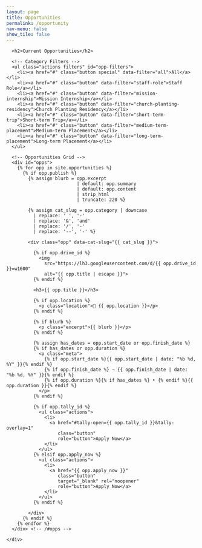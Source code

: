 ```yaml
---
layout: page
title: Opportunities
permalink: /opportunity
nav-menu: false
show_tile: false
---
```


<div id="main" class="alt">
  <section id="ten">
    <div class="inner">

      <h2>Current Opportunities</h2>

      <!-- Category Filters -->
      <ul class="actions filters" id="opp-filters">
        <li><a href="#" class="button special" data-filter="all">All</a></li>
        <li><a href="#" class="button" data-filter="staff-role">Staff Role</a></li>
        <li><a href="#" class="button" data-filter="mission-internship">Mission Internship</a></li>
        <li><a href="#" class="button" data-filter="church-planting-residency">Church Planting Residency</a></li>
        <li><a href="#" class="button" data-filter="short-term-trip">Short-term Trip</a></li>
        <li><a href="#" class="button" data-filter="medium-term-placement">Medium-term Placement</a></li>
        <li><a href="#" class="button" data-filter="long-term-placement">Long-term Placement</a></li>
      </ul>

      <!-- Opportunities Grid -->
      <div id="opps">
        {% for opp in site.opportunities %}
          {% if opp.publish %}
            {% assign blurb = opp.excerpt
                              | default: opp.summary
                              | default: opp.content
                              | strip_html
                              | truncate: 220 %}

            {% assign cat_slug = opp.category | downcase
              | replace: ' ', '-'
              | replace: '&', 'and'
              | replace: '/', '-'
              | replace: '--', '-' %}

            <div class="opp" data-cat-slug="{{ cat_slug }}">

              {% if opp.drive_id %}
                <img
                  src="https://lh3.googleusercontent.com/d/{{ opp.drive_id }}=w1600"
                  alt="{{ opp.title | escape }}">
              {% endif %}

              <h3>{{ opp.title }}</h3>

              {% if opp.location %}
                <p class="location">📍 {{ opp.location }}</p>
              {% endif %}

              {% if blurb %}
                <p class="excerpt">{{ blurb }}</p>
              {% endif %}

              {% assign has_dates = opp.start_date or opp.finish_date %}
              {% if has_dates or opp.duration %}
                <p class="meta">
                  {% if opp.start_date %}{{ opp.start_date | date: "%b %d, %Y" }}{% endif %}
                  {% if opp.finish_date %} → {{ opp.finish_date | date: "%b %d, %Y" }}{% endif %}
                  {% if opp.duration %}{% if has_dates %} • {% endif %}{{ opp.duration }}{% endif %}
                </p>
              {% endif %}

              {% if opp.tally_id %}
                <ul class="actions">
                  <li>
                    <a href="#tally-open={{ opp.tally_id }}&tally-overlay=1"
                       class="button"
                       role="button">Apply Now</a>
                  </li>
                </ul>
              {% elsif opp.apply_now %}
                <ul class="actions">
                  <li>
                    <a href="{{ opp.apply_now }}"
                       class="button"
                       target="_blank" rel="noopener"
                       role="button">Apply Now</a>
                  </li>
                </ul>
              {% endif %}

            </div>
          {% endif %}
        {% endfor %}
      </div> <!-- /#opps -->

    </div>
  </section>
</div>

<style>
  /* Grid */
  #opps {
    display: grid;
    grid-template-columns: repeat(auto-fit, minmax(280px, 1fr));
    gap: 1.25rem;
    margin-top: 1rem;
  }

  /* Card — square corners to match theme */
  #opps .opp {
    background: #161a22;
    color: #e6e9ef;
    border: 1px solid rgba(230,233,239,0.10);
    border-radius: 0;
    padding: 1rem;
    box-shadow: none;

    /* Lazy fade animation */
    opacity: 1;
    transform: translateY(0);
    transition: opacity .38s ease-in-out, transform .38s ease-in-out;
    will-change: opacity, transform;
  }
  #opps .opp.is-hidden {
    opacity: 0;
    transform: translateY(10px);
  }

  /* Image — square corners, natural aspect */
  #opps .opp img {
    width: 100%;
    height: auto;
    display: block;
    border-radius: 0;
    margin-bottom: 0.5rem;
  }

  /* Text */
  #opps .opp h3 {
    margin: 0.25rem 0 0.25rem;
    line-height: 1.25;
    color: #ffffff;
  }
  #opps .opp .location {
    margin: 0 0 0.5rem;
    color: rgba(230,233,239,0.68);
    font-weight: 600;
  }
  #opps .opp .excerpt {
    margin: 0 0 0.5rem;
    color: rgba(230,233,239,0.68);
  }
  #opps .opp .meta {
    margin: 0 0 0.75rem;
    color: rgba(230,233,239,0.68);
    font-size: 0.95rem;
  }

  /* Filter toolbar spacing */
  #opp-filters { margin: .25rem 0 1rem; }
  #opp-filters li { margin: 0.25rem 0.5rem 0.25rem 0; }
  #opp-filters .button { min-width: 10rem; text-align: center; }
</style>

<script>
  (function () {
    const bar   = document.getElementById('opp-filters');
    if (!bar) return;

    const btns  = bar.querySelectorAll('[data-filter]');
    const cards = Array.from(document.querySelectorAll('#opps .opp'));

    const DURATION = 380; // ms — match CSS (.38s)
    const STAGGER  = 35;  // ms between cards for a mild cascade

    function hideCard(card, i) {
      if (card.dataset.hidden === '1') return;
      setTimeout(() => {
        card.dataset.hidden = '1';
        card.classList.add('is-hidden');
        setTimeout(() => { card.style.display = 'none'; }, DURATION);
      }, i * STAGGER);
    }

    function showCard(card, i) {
      if (card.dataset.hidden !== '1') return;
      setTimeout(() => {
        card.style.display = '';
        void card.offsetWidth; // reflow to trigger transition
        card.classList.remove('is-hidden');
        delete card.dataset.hidden;
      }, i * STAGGER);
    }

    function applyFilter(slug) {
      const toShow = [];
      const toHide = [];
      cards.forEach(c => {
        const cat = c.getAttribute('data-cat-slug');
        ((slug === 'all' || cat === slug) ? toShow : toHide).push(c);
      });
      toHide.forEach((c, i) => hideCard(c, i));
      toShow.forEach((c, i) => showCard(c, i));
    }

    function setActive(targetBtn) {
      btns.forEach(b => b.classList.remove('special'));
      targetBtn.classList.add('special');
    }

    btns.forEach(btn => {
      btn.addEventListener('click', function (e) {
        e.preventDefault();
        const slug = this.getAttribute('data-filter');
        applyFilter(slug);
        setActive(this);
        if (history && history.replaceState) history.replaceState(null, '', '#' + slug);
      });
    });

    // Initial state from URL hash (no animation on first paint)
    const initialSlug = (location.hash || '#all').slice(1);
    const initBtn = bar.querySelector(`[data-filter="${initialSlug}"]`) || btns[0];

    cards.forEach(card => {
      const cat = card.getAttribute('data-cat-slug');
      const visible = (initialSlug === 'all' || cat === initialSlug);
      if (!visible) {
        card.classList.add('is-hidden');
        card.style.display = 'none';
        card.dataset.hidden = '1';
      }
    });

    setActive(initBtn);
  })();
</script>

<!-- Tally popup script (needed for #tally-open links) -->
<script async src="https://tally.so/widgets/embed.js"></script>